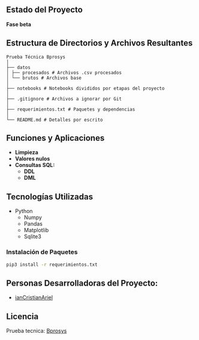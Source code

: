 <!-- ![Portada del Proyecto](./imagenes/portada.png) -->

## Estado del Proyecto
**Fase beta**

## Estructura de Directorios y Archivos Resultantes

    Prueba Técnica Bprosys
    │
    ├── datos
    │ ├── procesados # Archivos .csv procesados
    │ └── brutos # Archivos base
    │
    ├── notebooks # Notebooks divididos por etapas del proyecto
    │
    ├── .gitignore # Archivos a ignorar por Git
    │
    ├── requerimientos.txt # Paquetes y dependencias
    │
    └── README.md # Detalles por escrito

## Funciones y Aplicaciones
- **Limpieza**
- **Valores nulos**
- **Consultas SQL:**
  - **DDL**
  - **DML**

## Tecnologías Utilizadas
- Python
  - Numpy
  - Pandas
  - Matplotlib
  - Sqlite3

### Instalación de Paquetes

```bash
pip3 install -r requerimientos.txt
```

## Personas Desarrolladoras del Proyecto:
- [ianCristianAriel](https://github.com/ianCristianAriel)

## Licencia
Prueba tecnica: [Bprosys](https://www.linkedin.com/company/bprosys)
